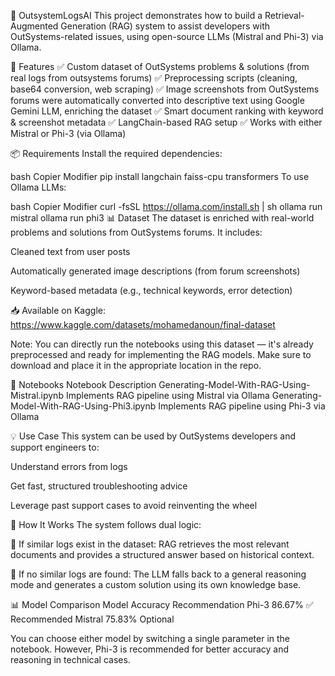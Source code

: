 🧠 OutsystemLogsAI
This project demonstrates how to build a Retrieval-Augmented Generation (RAG) system to assist developers with OutSystems-related issues, using open-source LLMs (Mistral and Phi-3) via Ollama.

🚀 Features
✅ Custom dataset of OutSystems problems & solutions (from real logs from outsystems forums)
✅ Preprocessing scripts (cleaning, base64 conversion, web scraping)
✅ Image screenshots from OutSystems forums were automatically converted into descriptive text using Google Gemini LLM, enriching the dataset
✅ Smart document ranking with keyword & screenshot metadata
✅ LangChain-based RAG setup
✅ Works with either Mistral or Phi-3 (via Ollama)

📦 Requirements
Install the required dependencies:

bash
Copier
Modifier
pip install langchain faiss-cpu transformers
To use Ollama LLMs:

bash
Copier
Modifier
curl -fsSL https://ollama.com/install.sh | sh
ollama run mistral
ollama run phi3
📊 Dataset
The dataset is enriched with real-world problems and solutions from OutSystems forums. It includes:

Cleaned text from user posts

Automatically generated image descriptions (from forum screenshots)

Keyword-based metadata (e.g., technical keywords, error detection)

📥 Available on Kaggle:
https://www.kaggle.com/datasets/mohamedanoun/final-dataset

Note: You can directly run the notebooks using this dataset — it's already preprocessed and ready for implementing the RAG models.
Make sure to download and place it in the appropriate location in the repo.

🧪 Notebooks
Notebook	Description
Generating-Model-With-RAG-Using-Mistral.ipynb	Implements RAG pipeline using Mistral via Ollama
Generating-Model-With-RAG-Using-Phi3.ipynb	Implements RAG pipeline using Phi-3 via Ollama

💡 Use Case
This system can be used by OutSystems developers and support engineers to:

Understand errors from logs

Get fast, structured troubleshooting advice

Leverage past support cases to avoid reinventing the wheel

🧠 How It Works
The system follows dual logic:

🧩 If similar logs exist in the dataset:
RAG retrieves the most relevant documents and provides a structured answer based on historical context.

🧠 If no similar logs are found:
The LLM falls back to a general reasoning mode and generates a custom solution using its own knowledge base.

📊 Model Comparison
Model	Accuracy	Recommendation
Phi-3	86.67%	✅ Recommended
Mistral	75.83%	Optional

You can choose either model by switching a single parameter in the notebook.
However, Phi-3 is recommended for better accuracy and reasoning in technical cases.
